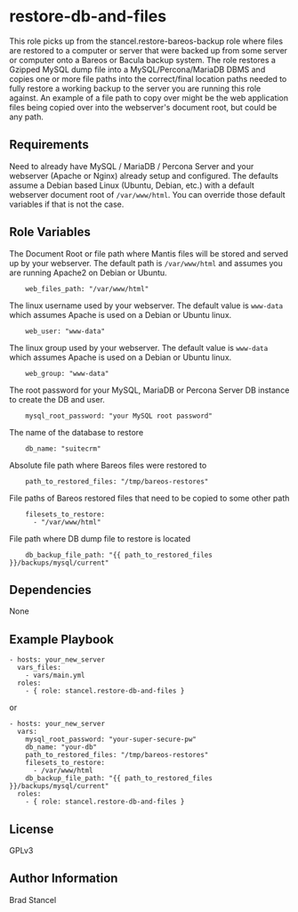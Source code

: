 restore-db-and-files
=========

This role picks up from the stancel.restore-bareos-backup role where files are restored to a computer or server that were backed up from some server or computer onto a Bareos or Bacula backup system. The role restores a Gzipped MySQL dump file into a MySQL/Percona/MariaDB DBMS and copies one or more file paths into the correct/final location paths needed to fully restore a working backup to the server you are running this role against. An example of a file path to copy over might be the web application files being copied over into the webserver's document root, but could be any path.


Requirements
------------

Need to already have MySQL / MariaDB / Percona Server and your webserver (Apache or Nginx) already setup and configured. The defaults assume a Debian based Linux (Ubuntu, Debian, etc.) with a default webserver document root of `/var/www/html`. You can override those default variables if that is not the case.

Role Variables
--------------

The Document Root or file path where Mantis files will be stored and served up by your webserver. The default path is `/var/www/html` and assumes you are running Apache2 on Debian or Ubuntu.

```
	web_files_path: "/var/www/html"
```
The linux username used by your webserver. The default value is `www-data` which assumes Apache is used on a Debian or Ubuntu linux.

```
	web_user: "www-data"
```
The linux group used by your webserver. The default value is `www-data` which assumes Apache is used on a Debian or Ubuntu linux.

```
	web_group: "www-data"
```
The root password for your MySQL, MariaDB or Percona Server DB instance to create the DB and user.
```
	mysql_root_password: "your MySQL root password"
```
The name of the database to restore
```
	db_name: "suitecrm"
```
Absolute file path where Bareos files were restored to
```
	path_to_restored_files: "/tmp/bareos-restores"
```
File paths of Bareos restored files that need to be copied to some other path
```
	filesets_to_restore:
  	  - "/var/www/html"
```
File path where DB dump file to restore is located
```
	db_backup_file_path: "{{ path_to_restored_files }}/backups/mysql/current"
```


Dependencies
------------

None

Example Playbook
----------------

	- hosts: your_new_server
	  vars_files:
	    - vars/main.yml
	  roles:
	    - { role: stancel.restore-db-and-files }


or 


	- hosts: your_new_server 
	  vars:
		mysql_root_password: "your-super-secure-pw"
		db_name: "your-db"
		path_to_restored_files: "/tmp/bareos-restores"
		filesets_to_restore:
  	      - /var/www/html
  	    db_backup_file_path: "{{ path_to_restored_files }}/backups/mysql/current"
	  roles:
	    - { role: stancel.restore-db-and-files }

License
-------

GPLv3

Author Information
------------------

Brad Stancel